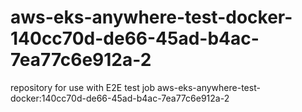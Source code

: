 # aws-eks-anywhere-test-docker-140cc70d-de66-45ad-b4ac-7ea77c6e912a-2
repository for use with E2E test job aws-eks-anywhere-test-docker:140cc70d-de66-45ad-b4ac-7ea77c6e912a-2
